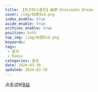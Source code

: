 ```yaml
---
title: 【东方同人音乐】幽梦~Inanimate Dream
cover: /img/标题9id.png
index_enable: true
aside_enable: true
archives_enable: true
position: both
top_img: /img/标题9id.png
keywords: 
tags:
 - 音乐
 - Remix
categories: 音乐
date: 2024-03-30
updated: 2024-03-30
---
```

点击试听[B站](https://www.bilibili.com/video/BV1uc411x7dB)